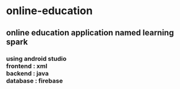 # online-education


<html>
  <h2>
    online education application named learning spark
  </h2>

  <h3>
    using android studio  <br>
    frontend : xml <br>
    backend : java <br>
    database : firebase <br>
  </h3>
</html>
